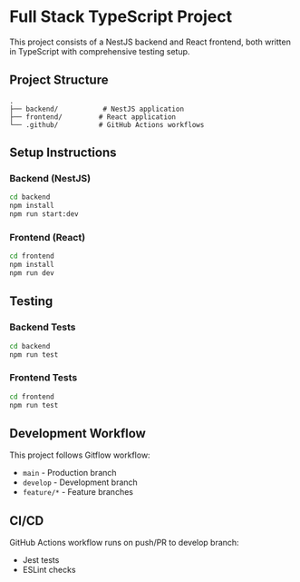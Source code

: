 # Full Stack TypeScript Project

This project consists of a NestJS backend and React frontend, both written in TypeScript with comprehensive testing setup.

## Project Structure

```
.
├── backend/           # NestJS application
├── frontend/         # React application
└── .github/          # GitHub Actions workflows
```

## Setup Instructions

### Backend (NestJS)

```bash
cd backend
npm install
npm run start:dev
```

### Frontend (React)

```bash
cd frontend
npm install
npm run dev
```

## Testing

### Backend Tests
```bash
cd backend
npm run test
```

### Frontend Tests
```bash
cd frontend
npm run test
```

## Development Workflow

This project follows Gitflow workflow:
- `main` - Production branch
- `develop` - Development branch
- `feature/*` - Feature branches

## CI/CD

GitHub Actions workflow runs on push/PR to develop branch:
- Jest tests
- ESLint checks 